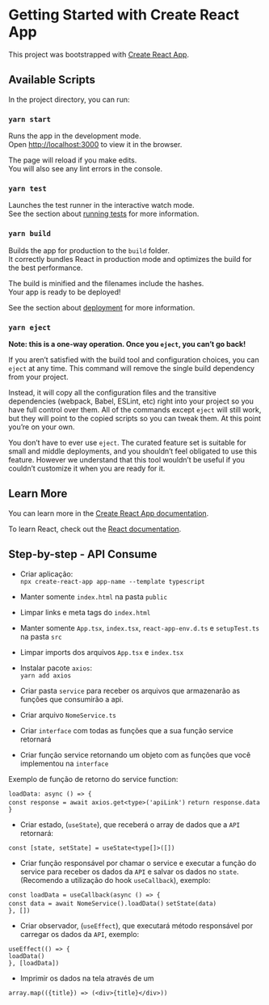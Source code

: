 # Getting Started with Create React App

This project was bootstrapped with [Create React App](https://github.com/facebook/create-react-app).

## Available Scripts

In the project directory, you can run:

### `yarn start`

Runs the app in the development mode.\
Open [http://localhost:3000](http://localhost:3000) to view it in the browser.

The page will reload if you make edits.\
You will also see any lint errors in the console.

### `yarn test`

Launches the test runner in the interactive watch mode.\
See the section about [running tests](https://facebook.github.io/create-react-app/docs/running-tests) for more information.

### `yarn build`

Builds the app for production to the `build` folder.\
It correctly bundles React in production mode and optimizes the build for the best performance.

The build is minified and the filenames include the hashes.\
Your app is ready to be deployed!

See the section about [deployment](https://facebook.github.io/create-react-app/docs/deployment) for more information.

### `yarn eject`

**Note: this is a one-way operation. Once you `eject`, you can’t go back!**

If you aren’t satisfied with the build tool and configuration choices, you can `eject` at any time. This command will remove the single build dependency from your project.

Instead, it will copy all the configuration files and the transitive dependencies (webpack, Babel, ESLint, etc) right into your project so you have full control over them. All of the commands except `eject` will still work, but they will point to the copied scripts so you can tweak them. At this point you’re on your own.

You don’t have to ever use `eject`. The curated feature set is suitable for small and middle deployments, and you shouldn’t feel obligated to use this feature. However we understand that this tool wouldn’t be useful if you couldn’t customize it when you are ready for it.

## Learn More

You can learn more in the [Create React App documentation](https://facebook.github.io/create-react-app/docs/getting-started).

To learn React, check out the [React documentation](https://reactjs.org/).

## Step-by-step - API Consume

- Criar aplicação:  
  `npx create-react-app app-name --template typescript`

- Manter somente `index.html` na pasta `public`

- Limpar links e meta tags do `index.html`

- Manter somente `App.tsx`, `index.tsx`, `react-app-env.d.ts` e `setupTest.ts` na pasta `src`

- Limpar imports dos arquivos `App.tsx` e `index.tsx`

- Instalar pacote `axios`:  
  `yarn add axios`

- Criar pasta `service` para receber os arquivos que armazenarão as funções que consumirão a api.

- Criar arquivo `NomeService.ts`

- Criar `interface` com todas as funções que a sua função service retornará

- Criar função service retornando um objeto com as funções que você implementou na `interface`

Exemplo de função de retorno do service function:

`loadData: async () => {`  
`const response = await axios.get<type>('apiLink')`
`return response.data`  
`}`

- Criar estado, (`useState`), que receberá o array de dados que a `API` retornará:

`const [state, setState] = useState<type[]>([])`

- Criar função responsável por chamar o service e executar a função do service para receber os dados da `API` e salvar os dados no `state`.  
  (Recomendo a utilização do hook `useCallback`), exemplo:

`const loadData = useCallback(async () => {`  
`const data = await NomeService().loadData()`
`setState(data)`  
`}, [])`

- Criar observador, (`useEffect`), que executará método responsável por carregar os dados da `API`, exemplo:

`useEffect(() => {`  
`loadData()`  
`}, [loadData])`

- Imprimir os dados na tela através de um

`array.map(({title}) => (<div>{title}</div>))`
